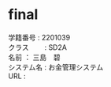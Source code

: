 # final
学籍番号   :  2201039 <br>
クラス　　 :  SD2A <br>
名前       ： 三島　碧<br>
システム名 :  お金管理システム<br>
URL        :


